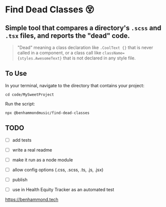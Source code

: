 # Find Dead Classes 😵

## Simple tool that compares a directory's `.scss` and `.tsx` files, and reports the "dead" code.

> "Dead" meaning a class declaration like `.CoolText {}` that is never called in a component, or a class call like `className={styles.AwesomeText}` that is not declared in any style file.

## To Use

In your terminal, navigate to the directory that contains your project:

`cd code/MySweetProject`

Run the script:

`npx @benhammondmusic/find-dead-classes`


## TODO
- [ ] add tests
- [ ] write a real readme
- [ ] make it run as a node module
- [ ] allow config options (.css, .scss, .ts, .js, .jsx)
- [ ] publish
- [ ] use in Health Equity Tracker as an automated test



https://benhammond.tech
